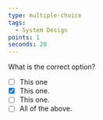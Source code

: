 ```yaml
---
type: multiple-choice
tags:
  - System Design
points: 1
seconds: 20
---
```

What is the correct option?

- [ ] This one
- [x] This one.
- [ ] This one.
- [ ] All of the above.
